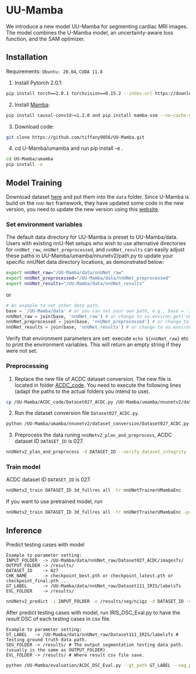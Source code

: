# UU-Mamba
We introduce a new model UU-Mamba for segmenting cardiac MRI images. The model combines the U-Mamba model, an uncertainty-aware loss function, and the SAM optimizer.

## Installation
Requirements: `Ubuntu: 20.04`, `CUDA 11.8`
1. Install Pytorch 2.0.1:
```bash
pip install torch==2.0.1 torchvision==0.15.2 --index-url https://download.pytorch.org/whl/cu118
```
2. Install [Mamba](https://github.com/state-spaces/mamba):
```bash
pip install causal-conv1d>=1.2.0 and pip install mamba-ssm --no-cache-dir
```
3. Download code:
```bash
git clone https://github.com/tiffany9056/UU-Mamba.git
```
4. cd U-Mamba/umamba and run pip install -e .
```bash
cd UU-Mamba/umamba
pip install -e
```

## Model Training
Download dataset [here](https://humanheart-project.creatis.insa-lyon.fr/database/#collection/637218c173e9f0047faa00fb) and put them into the `data` folder.
Since U-Mamba is build on the `nnU-Net` framework, they have updated some code in the new version, you need to update the new version using this [website](https://github.com/MIC-DKFZ/nnUNet/commit/f569e34d0265723288a64eca579609e0274b1a0b).

### Set environment variables
The default data directory for UU-Mamba is preset to UU-Mamba/data. Users with existing nnU-Net setups who wish to use alternative directories for `nnUNet_raw`, `nnUNet_preprocessed`, and `nnUNet_results` can easily adjust these paths in UU-Mamba/umamba/nnunetv2/path.py to update your specific nnUNet data directory locations, as demonstrated below:
```bash
export nnUNet_raw="/UU-Mamba/data/nnUNet_raw"
export nnUNet_preprocessed="/UU-Mamba/data/nnUNet_preprocessed"
export nnUNet_results="/UU-Mamba/data/nnUNet_results"
```
or
```python
# An example to set other data path,
base = '/UU-Mamba/data' # or you can set your own path, e.g., base = '/home/user_name/Documents/UU-Mamba/data'
nnUNet_raw = join(base, 'nnUNet_raw') # or change to os.environ.get('nnUNet_raw')
nnUNet_preprocessed = join(base, 'nnUNet_preprocessed') # or change to os.environ.get('nnUNet_preprocessed')
nnUNet_results = join(base, 'nnUNet_results') # or change to os.environ.get('nnUNet_results')
```
Verify that environment parameters are set: execute  `echo ${nnUNet_raw}` etc to print the environment variables. This will return an empty string if they were not set.

### Preprocessing
1. Replace the new file of ACDC dataset conversion. The new file is located in folder [ACDC_code](). You need to execute the following lines (adapt the paths to the actual folders you intend to use).
```bash
cp /UU-Mamba/ACDC_code/Dataset027_ACDC.py /UU-Mamba/umamba/nnunetv2/dataset_conversion/Dataset027_ACDC.py
```
2. Run the dataset conversion file `Dataset027_ACDC.py`.
```bash
python /UU-Mamba/umamba/nnunetv2/dataset_conversion/Dataset027_ACDC.py -i /data/ACDC/database
```
3. Preprocess the data runing `nnUNetv2_plan_and_preprocess`, ACDC dataset ID `DATASET_ID` is 027.
```bash
nnUNetv2_plan_and_preprocess -d DATASET_ID --verify_dataset_integrity
```

### Train model
ACDC dataset ID `DATASET_ID` is 027.
```bash
nnUNetv2_train DATASET_ID 3d_fullres all -tr nnUNetTrainerUMambaEnc
```
If you want to use pretrained model, run
```bash
nnUNetv2_train DATASET_ID 3d_fullres all -tr nnUNetTrainerUMambaEnc -pretrained_weights /UU-Mamba/pretrain_weight/checkpoint_UU-Mamba.pth
```

## Inference
Predict testing cases with model
```text
Example to parameter setting:
INPUT_FOLDER  -> /UU-Mamba/data/nnUNet_raw/Dataset027_ACDC/imagesTs/
OUTPUT_FOLDER -> /results/
DATASET_ID    -> 027
CHK_NAME      -> checkpoint_best.pth or checkpoint_latest.pth or checkpoint_final.pth ...
GT_LABEL      -> /UU-Mamba/data/nnUNet_raw/Dataset111_IRIS/labelsTs
EVL_FOLDER    -> /results/
```
```bash
nnUNetv2_predict -i INPUT_FOLDER -o /results/seg/niigz -d DATASET_ID -c 3d_fullres -f all -tr nnUNetTrainerUMambaEnc --disable_tta -chk CHK_NAME
```
After predict testing cases with model, run IRIS_DSC_Eval.py to have the result DSC of each testing cases in csv file.
```text
Example to parameter setting:
GT_LABEL   -> /UU-Mamba/data/nnUNet_raw/Dataset111_IRIS/labelsTs # Testing ground truth data path.
SEG_FOLDER -> /results/ # The output segmentation testing data path. (usually is the same as OUTPUT_FOLDER)
EVL_FOLDER -> /results/ # Where result csv file save.
```
```bash
python /UU-Mamba/evaluation/ACDC_DSC_Eval.py --gt_path GT_LABEL --seg_path SEG_FOLDER --save_path EVL_FOLDER
```
